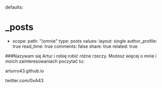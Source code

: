 defaults:
  # _posts
  - scope:
      path: "/omnie"
      type: posts
    values:
      layout: single
      author_profile: true
      read_time: true
      comments: false
      share: true
      related: true

###Nazywam się Artur i robię robić różne rzeczy. Możesz więcej o mnie i moich zainteresowaniach poczytać tu:

arturro43.github.io

twitter.com/0xA43